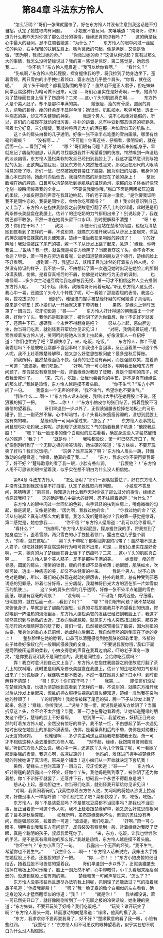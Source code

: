 # 　　第84章 斗法东方怜人
　　“怎么证明？”哥们一张嘴就露怯了，好在东方怜人并没有注意到我这话是不打自招，认定了她性取向有问题。
　　小娘皮不答反问，笑嘻嘻道：“南哥哥，你知道为什么我昨天对你做了那么过分的事情，缘缘还肯原谅我吗？”
　　这的确是我心中最大的疑问，忍不住顺着她道：“为什么？”
　　东方怜人的眼中闪过一丝回忆的色彩，右手轻轻的扶到左肩上，嘴角微微的勾起，像是满足，又像是骄傲，“因为啊，我救过她的命。”
　　“你救过她的命？”这话从何说起？真有过那么大的事情，我怎么没听楚缘说过？我的第一感觉是惊讶，第二感觉是，她忽悠我……
　　“你不信？”东方怜人蹙眉道：“我可以给你看啊。”
　　“看什么？”
　　“伤痕啊，”东方怜人抬起屁股，探身握住我的手，将我拉到了她身边坐下，歪着雪颈，两只雪白的小手拽扯着领口，露出左边几乎整个肩头，“你看，就在这呢。”
　　臭丫头干嘛呢？都看见胸围的吊带了！虽然咱不是正人君子，但吃妹妹同学豆腐这种行为咱可做不出来，可是……哥们心里实在是好奇啊，一来，她真的为了楚缘而在身上留下了伤痕吗？二来……这小丫头的肌肤真白啊……
　　东方怜人是个美人胚子，却不是那种丰满的美。
　　她很瘦，瘦的有骨感，圆润的肩头，清晰的锁骨，瘦的纤柔却不显得单薄；她很弱，肌肤如水，吹弹可破，透出一种病态的美，却又不失健康的神采。
　　我是个男人，说不心动绝对是假的，所以，哥们的心脏现在就动的很厉害，扑扑的跳着，总有种受到邪恶诱惑的犯罪感，带着七分好奇，三分龌龊，我凝神将目光大方的洒在那一片如雪似玉的肌肤上。
　　这丫头的肩头白皙的几乎透明，好像一张不染半点笔墨的雪白画纸，哪里有丝毫的瑕痕？
　　“没有啊……”
　　“不可能！你离近些，仔细看，很明显的，就在后面一点……看到了吗？”
　　“哪？”哥们眼有问题？我不禁站起来俯低身子，早就忘记了龌龊的遐思，认真的寻找那道我并不希望看到的伤痕，愕然嗅到一阵温热的淡淡幽香，东方怜人蓬松柔软的发丝已经扫到我脸上了，我这才猛然意识到与她贴的太近，正欲向后挪屁股，就见东方怜人突然扭过脸来，那双近在咫尺的大眼睛得意的眨了眨，哥们一怔，已然被她双臂搂住了脑袋，因为别扭的站姿，我身体的重心本已前倾，她此时向后倒去，我自然而然的趴倒压在了她的身上！
　　整张脸埋在她的脖颈，口鼻可以清楚感觉到她肌肤的温软柔滑，浓郁的处子体香好像软化剂一般瞬间侵袭我的全身。。
　　“不要说我耍你哦，”胸口下面是两团被压迫着的柔软，小娘皮得意的声音在我耳边响起，吓的老子浑身一激灵，“是你要我证明我不是同性恋的，我要是同性恋，会给你吃豆腐吗？”
　　靠！我立时意识到自己又上当了，东方怜人在抱住我脑袋之前便故意打翻了茶几上的饮料罐，此时更是用两条修长美腿盘在我腰上，估计丫的连吃奶的力气都用出来了！别说起身了，我连嘴巴都不敢张，不然一准在她肩头留下口水印，到时更解释不清楚！
　　“哥！东方！你们在干吗？！”
　　我哭……
　　即便哥们没站在楚缘的角度，也极为清楚她到底看到了怎样的一幕，不说别的，就瞧东方推开我以后从沙发上坐起来，慌乱的抻衣服掩住裸露的肩头便知道，楚缘一准当我在亲吻她的脖颈了！
　　丫的好阴险！我就像被踩了尾巴的猫，腾一下子从沙发上跳了起来，急道：“缘缘，你听我说……”说啥？我一愣，就说我是被东方给阴了？当面拆穿这丫头，会不会不太合适？毕竟，萧一可也在旁边看着呢，让她知道楚缘的朋友这个德行，楚缘的脸上不好看啊。
　　想到萧一可，我望过去，妖精正目光淡然的盯着东方怜人呢，全然没有惊讶的样子，我不禁一怔，不由想起了第一次遇见她时出现在她脸上的那副冷漠表情，仿佛，是看穿真相后的不屑，仿佛是对幼稚行为无言的讽刺。
　　也难怪啊……多少次主动送豆腐给我吃都被我无视，萧一可才不相信这种人会去推倒东方怜人呢。
　　“对不起，缘缘，我跟南哥哥闹着玩呢。”听到东方怜人这么说，我心中一喜，还道这丫头今儿个转性了呢，可一看她丫那副委屈的表情，我这心啊，拔凉拔凉的！
　　他妈的，难怪进门握手被楚缘怀疑的时候她讲了真话呢，原来是个铺垫！这小娘们从一开始就决定下套坑我！
　　果然，楚缘头上登时笼罩了一团乌云，咬牙切齿道：“哥——”
　　东方怜人奸计得逞的朝我露出一个坏笑，好你个丫头，我他妈是贱到家了，被你阴了还为你着想，你丫不识好歹就罢了，还落井下石，想砸我一个永世不得翻身是吧？
　　怒从心上起，恶向胆边生，你当哥们吃素，就别怪我开荤给你见识见识！
　　“对啊，我俩闹着玩呢，”我索性顺着东方怜人说，笑呵呵的将她从沙发上拉起来，好像没事人一样招呼道：“你们也忙完了吧？菜都快凉了，来，吃饭，吃饭。”
　　东方怜人，你丫不是装委屈吗？不是被吃豆腐都不当回事吗？那我也不当回事，反正当着萧一可这个外人呢，我不上赶着跟楚缘解释，她又怎么好意思刨根问底？最多是秋后算账。
　　如我所料，虽然楚缘面色不快，但真的忍住没有再问，而是强颜欢笑，拉着萧一可道：“波波姐，我们吃饭。”
　　“好啊。”萧一可心眼多，明明看出我和东方有问题了，却假装没有察觉到一般，背着缘缘对我眨了眨眼，真是个聪明的孩子，叔叔我爱死你了。
　　“来，东方，吃饭，让我也尝尝你的手艺，是不是真有缘缘说的那么好。”我越是热情，东方怜人越是摸不着头脑。
　　“你不生气？”东方小声问了一句。
　　我露出一个无声的坏笑，“我不生气，希望你也不要生气。”
　　“我生什么……啊～！”东方怜人话未说完，我伸出大手捂在她屁股上不说，还狠狠的抓了一把。
　　“你……你！！！”东方小娘皮惊的张目结舌，捂着屁股不可置信的望着我。
　　哥们早退到一步以外了，正假装猫腰去捡掉在地板上的可乐罐子，脸上一副茫然不解，心中却暗忖，小丫头看起来瘦瘦弱弱的，没想到屁股上蛮有肉的嘛。
　　楚缘和萧一可闻声望过来，“怎么了？”
　　东方怜人没事找茬尚且想尽办法钓我上钩呢，抓到理了还能放过？气的指着我鼻子吼道：“他摸我屁股！”
　　“嗯？”我一脸无辜的像个白痴似的左右看看，确定身边没人才猛然醒悟似的惊道：“我？！”
　　“就是你！”
　　我啥都没说，萧一可已然先开口了，就好像刚刚听到了一个无聊之极的冷笑话般，她生硬的笑道：“东方妹妹，不要开玩笑了好吗？我们吃饭吧。”
　　“玩笑？谁开玩笑了啊？”东方怜人眉头一跳，转而激动的向楚缘道：“缘缘，他真的摸了我……”
　　“东方，我求求你不要再耍我哥了，好不好？”楚缘歉意的看了我一眼，小脸有些红润。
　　“我耍他？！”东方怜人用不可思议的眼神望着我，似乎实在想不明白为什么没人相信她。

　　第84章 斗法东方怜人
　　“怎么证明？”哥们一张嘴就露怯了，好在东方怜人并没有注意到我这话是不打自招，认定了她性取向有问题。
　　小娘皮不答反问，笑嘻嘻道：“南哥哥，你知道为什么我昨天对你做了那么过分的事情，缘缘还肯原谅我吗？”
　　这的确是我心中最大的疑问，忍不住顺着她道：“为什么？”
　　东方怜人的眼中闪过一丝回忆的色彩，右手轻轻的扶到左肩上，嘴角微微的勾起，像是满足，又像是骄傲，“因为啊，我救过她的命。”
　　“你救过她的命？”这话从何说起？真有过那么大的事情，我怎么没听楚缘说过？我的第一感觉是惊讶，第二感觉是，她忽悠我……
　　“你不信？”东方怜人蹙眉道：“我可以给你看啊。”
　　“看什么？”
　　“伤痕啊，”东方怜人抬起屁股，探身握住我的手，将我拉到了她身边坐下，歪着雪颈，两只雪白的小手拽扯着领口，露出左边几乎整个肩头，“你看，就在这呢。”
　　臭丫头干嘛呢？都看见胸围的吊带了！虽然咱不是正人君子，但吃妹妹同学豆腐这种行为咱可做不出来，可是……哥们心里实在是好奇啊，一来，她真的为了楚缘而在身上留下了伤痕吗？二来……这小丫头的肌肤真白啊……
　　东方怜人是个美人胚子，却不是那种丰满的美。
　　她很瘦，瘦的有骨感，圆润的肩头，清晰的锁骨，瘦的纤柔却不显得单薄；她很弱，肌肤如水，吹弹可破，透出一种病态的美，却又不失健康的神采。
　　我是个男人，说不心动绝对是假的，所以，哥们的心脏现在就动的很厉害，扑扑的跳着，总有种受到邪恶诱惑的犯罪感，带着七分好奇，三分龌龊，我凝神将目光大方的洒在那一片如雪似玉的肌肤上。
　　这丫头的肩头白皙的几乎透明，好像一张不染半点笔墨的雪白画纸，哪里有丝毫的瑕痕？
　　“没有啊……”
　　“不可能！你离近些，仔细看，很明显的，就在后面一点……看到了吗？”
　　“哪？”哥们眼有问题？我不禁站起来俯低身子，早就忘记了龌龊的遐思，认真的寻找那道我并不希望看到的伤痕，愕然嗅到一阵温热的淡淡幽香，东方怜人蓬松柔软的发丝已经扫到我脸上了，我这才猛然意识到与她贴的太近，正欲向后挪屁股，就见东方怜人突然扭过脸来，那双近在咫尺的大眼睛得意的眨了眨，哥们一怔，已然被她双臂搂住了脑袋，因为别扭的站姿，我身体的重心本已前倾，她此时向后倒去，我自然而然的趴倒压在了她的身上！
　　整张脸埋在她的脖颈，口鼻可以清楚感觉到她肌肤的温软柔滑，浓郁的处子体香好像软化剂一般瞬间侵袭我的全身。。
　　“不要说我耍你哦，”胸口下面是两团被压迫着的柔软，小娘皮得意的声音在我耳边响起，吓的老子浑身一激灵，“是你要我证明我不是同性恋的，我要是同性恋，会给你吃豆腐吗？”
　　靠！我立时意识到自己又上当了，东方怜人在抱住我脑袋之前便故意打翻了茶几上的饮料罐，此时更是用两条修长美腿盘在我腰上，估计丫的连吃奶的力气都用出来了！别说起身了，我连嘴巴都不敢张，不然一准在她肩头留下口水印，到时更解释不清楚！
　　“哥！东方！你们在干吗？！”
　　我哭……
　　即便哥们没站在楚缘的角度，也极为清楚她到底看到了怎样的一幕，不说别的，就瞧东方推开我以后从沙发上坐起来，慌乱的抻衣服掩住裸露的肩头便知道，楚缘一准当我在亲吻她的脖颈了！
　　丫的好阴险！我就像被踩了尾巴的猫，腾一下子从沙发上跳了起来，急道：“缘缘，你听我说……”说啥？我一愣，就说我是被东方给阴了？当面拆穿这丫头，会不会不太合适？毕竟，萧一可也在旁边看着呢，让她知道楚缘的朋友这个德行，楚缘的脸上不好看啊。
　　想到萧一可，我望过去，妖精正目光淡然的盯着东方怜人呢，全然没有惊讶的样子，我不禁一怔，不由想起了第一次遇见她时出现在她脸上的那副冷漠表情，仿佛，是看穿真相后的不屑，仿佛是对幼稚行为无言的讽刺。
　　也难怪啊……多少次主动送豆腐给我吃都被我无视，萧一可才不相信这种人会去推倒东方怜人呢。
　　“对不起，缘缘，我跟南哥哥闹着玩呢。”听到东方怜人这么说，我心中一喜，还道这丫头今儿个转性了呢，可一看她丫那副委屈的表情，我这心啊，拔凉拔凉的！
　　他妈的，难怪进门握手被楚缘怀疑的时候她讲了真话呢，原来是个铺垫！这小娘们从一开始就决定下套坑我！
　　果然，楚缘头上登时笼罩了一团乌云，咬牙切齿道：“哥——”
　　东方怜人奸计得逞的朝我露出一个坏笑，好你个丫头，我他妈是贱到家了，被你阴了还为你着想，你丫不识好歹就罢了，还落井下石，想砸我一个永世不得翻身是吧？
　　怒从心上起，恶向胆边生，你当哥们吃素，就别怪我开荤给你见识见识！
　　“对啊，我俩闹着玩呢，”我索性顺着东方怜人说，笑呵呵的将她从沙发上拉起来，好像没事人一样招呼道：“你们也忙完了吧？菜都快凉了，来，吃饭，吃饭。”
　　东方怜人，你丫不是装委屈吗？不是被吃豆腐都不当回事吗？那我也不当回事，反正当着萧一可这个外人呢，我不上赶着跟楚缘解释，她又怎么好意思刨根问底？最多是秋后算账。
　　如我所料，虽然楚缘面色不快，但真的忍住没有再问，而是强颜欢笑，拉着萧一可道：“波波姐，我们吃饭。”
　　“好啊。”萧一可心眼多，明明看出我和东方有问题了，却假装没有察觉到一般，背着缘缘对我眨了眨眼，真是个聪明的孩子，叔叔我爱死你了。
　　“来，东方，吃饭，让我也尝尝你的手艺，是不是真有缘缘说的那么好。”我越是热情，东方怜人越是摸不着头脑。
　　“你不生气？”东方小声问了一句。
　　我露出一个无声的坏笑，“我不生气，希望你也不要生气。”
　　“我生什么……啊～！”东方怜人话未说完，我伸出大手捂在她屁股上不说，还狠狠的抓了一把。
　　“你……你！！！”东方小娘皮惊的张目结舌，捂着屁股不可置信的望着我。
　　哥们早退到一步以外了，正假装猫腰去捡掉在地板上的可乐罐子，脸上一副茫然不解，心中却暗忖，小丫头看起来瘦瘦弱弱的，没想到屁股上蛮有肉的嘛。
　　楚缘和萧一可闻声望过来，“怎么了？”
　　东方怜人没事找茬尚且想尽办法钓我上钩呢，抓到理了还能放过？气的指着我鼻子吼道：“他摸我屁股！”
　　“嗯？”我一脸无辜的像个白痴似的左右看看，确定身边没人才猛然醒悟似的惊道：“我？！”
　　“就是你！”
　　我啥都没说，萧一可已然先开口了，就好像刚刚听到了一个无聊之极的冷笑话般，她生硬的笑道：“东方妹妹，不要开玩笑了好吗？我们吃饭吧。”
　　“玩笑？谁开玩笑了啊？”东方怜人眉头一跳，转而激动的向楚缘道：“缘缘，他真的摸了我……”
　　“东方，我求求你不要再耍我哥了，好不好？”楚缘歉意的看了我一眼，小脸有些红润。
　　“我耍他？！”东方怜人用不可思议的眼神望着我，似乎实在想不明白为什么没人相信她。
